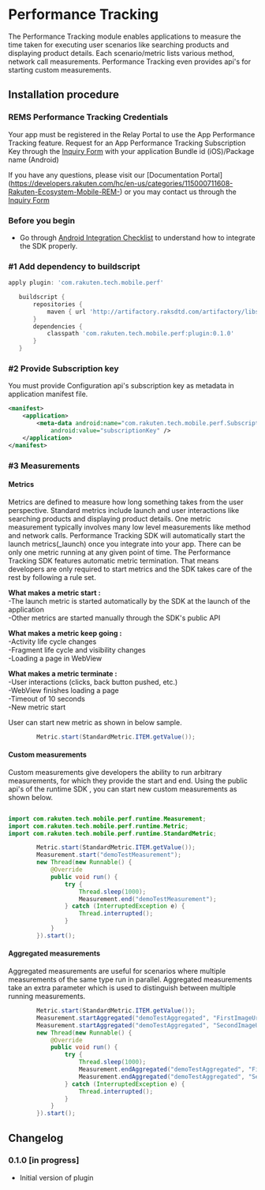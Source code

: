 # Performance Tracking

The Performance Tracking module enables applications to measure the time taken for executing user scenarios like searching products and displaying product details.
Each scenario/metric lists various method, network call measurements. Performance Tracking even provides api's for starting custom measurements.

## Installation procedure

### REMS Performance Tracking Credentials

Your app must be registered in the Relay Portal to use the App Performance Tracking feature.
Request for an App Performance Tracking Subscription Key through the [Inquiry Form](https://confluence.rakuten-it.com/confluence/display/REMI/REM+Inquiry+form) with your application Bundle id (iOS)/Package name (Android)

If you have any questions, please visit our [Documentation Portal] (https://developers.rakuten.com/hc/en-us/categories/115000711608-Rakuten-Ecosystem-Mobile-REM-) or you may contact us through the [Inquiry Form](https://confluence.rakuten-it.com/confluence/display/REMI/REM+Inquiry+form)

### Before you begin

+ Go through [Android Integration Checklist](http://www.raksdtd.com/android/android-integration-checklist/) to understand how to integrate the SDK properly.
### #1 Add dependency to buildscript


```groovy
apply plugin: 'com.rakuten.tech.mobile.perf'

   buildscript {
       repositories {
           maven { url 'http://artifactory.raksdtd.com/artifactory/libs-release' }
       }
       dependencies {
           classpath 'com.rakuten.tech.mobile.perf:plugin:0.1.0'
       }
   }
```


### #2 Provide Subscription key

You must provide Configuration api's subscription key as metadata in application manifest file.

```xml
<manifest>
    <application>
        <meta-data android:name="com.rakuten.tech.mobile.perf.SubscriptionKey"
            android:value="subscriptionKey" />
    </application>
</manifest>
```

### #3 Measurements

#### Metrics
Metrics are defined to measure how long something takes from the user perspective.
Standard metrics include launch and user interactions like searching products and displaying product details.
One metric measurement typically involves many low level measurements like method and network calls.
Performance Tracking SDK will automatically start the launch metrics(_launch) once you integrate into your app.
There can be only one metric running at any given point of time.
The Performance Tracking SDK features automatic metric termination.
That means developers are only required to start metrics and the SDK takes care of the rest by following a rule set.

**What makes a metric start :**<br />
    -The launch metric is started automatically by the SDK at the launch of the application<br />
    -Other metrics are started manually through the SDK's public API<br />

**What makes a metric keep going :**<br />
    -Activity life cycle changes<br />
    -Fragment life cycle and visibility changes<br />
    -Loading a page in WebView<br />

**What makes a metric terminate :**<br />
    -User interactions (clicks, back button pushed, etc.)<br />
    -WebView finishes loading a page<br />
    -Timeout of 10 seconds<br />
    -New metric start<br />

User can start new metric as shown in below sample.

```java
        Metric.start(StandardMetric.ITEM.getValue());
```

#### Custom measurements
Custom measurements give developers the ability to run arbitrary measurements, for which they provide the start and end.
Using the public api's of the runtime SDK , you can start new custom measurements as shown below.

```java

import com.rakuten.tech.mobile.perf.runtime.Measurement;
import com.rakuten.tech.mobile.perf.runtime.Metric;
import com.rakuten.tech.mobile.perf.runtime.StandardMetric;

        Metric.start(StandardMetric.ITEM.getValue());
        Measurement.start("demoTestMeasurement");
        new Thread(new Runnable() {
            @Override
            public void run() {
                try {
                    Thread.sleep(1000);
                    Measurement.end("demoTestMeasurement");
                } catch (InterruptedException e) {
                    Thread.interrupted();
                }
            }
        }).start();
```

#### Aggregated measurements
Aggregated measurements are useful for scenarios where multiple measurements of the same type run in parallel.
Aggregated measurements take an extra parameter which is used to distinguish between multiple running measurements.

```java
        Metric.start(StandardMetric.ITEM.getValue());
        Measurement.startAggregated("demoTestAggregated", "FirstImageUrl");
        Measurement.startAggregated("demoTestAggregated", "SecondImageUrl");
        new Thread(new Runnable() {
            @Override
            public void run() {
                try {
                    Thread.sleep(1000);
                    Measurement.endAggregated("demoTestAggregated", "FirstImageUrl");
                    Measurement.endAggregated("demoTestAggregated", "SecondImageUrl");
                } catch (InterruptedException e) {
                    Thread.interrupted();
                }
            }
        }).start();
```


## Changelog <a name="Changelog"></a>

### 0.1.0 [in progress]

- Initial version of plugin